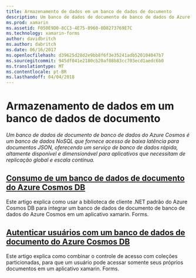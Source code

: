 ```yaml
---
title: Armazenamento de dados em um banco de dados de documento
description: Um banco de dados de documento de banco de dados do Azure Cosmos é um banco de dados NoSQL que fornece acesso de baixa latência para documentos JSON, oferecendo um serviço de banco de dados rápida, altamente disponível e dimensionável para aplicativos que necessitam de replicação global e escala contínua.
ms.prod: xamarin
ms.assetid: F050E9D0-8CC3-4E75-8960-0D8273769E7C
ms.technology: xamarin-forms
author: davidbritch
ms.author: dabritch
ms.date: 06/16/2017
ms.openlocfilehash: d39625d28d2e9bb8f6f3e35241adb520104047b7
ms.sourcegitcommit: 945df041e2180cb20af08b83cc703ecd1aedc6b0
ms.translationtype: MT
ms.contentlocale: pt-BR
ms.lasthandoff: 04/04/2018
---
```

# <a name="storing-data-in-a-document-database"></a>Armazenamento de dados em um banco de dados de documento

_Um banco de dados de documento de banco de dados do Azure Cosmos é um banco de dados NoSQL que fornece acesso de baixa latência para documentos JSON, oferecendo um serviço de banco de dados rápida, altamente disponível e dimensionável para aplicativos que necessitam de replicação global e escala contínua._

## <a name="consuming-an-azure-cosmos-db-document-databaseconsumingmd"></a>[Consumo de um banco de dados de documento do Azure Cosmos DB](consuming.md)

Este artigo explica como usar a biblioteca de cliente .NET padrão do Azure Cosmos DB para integrar um banco de dados de documento de banco de dados do Azure Cosmos em um aplicativo xamarin. Forms.

## <a name="authenticating-users-with-an-azure-cosmos-db-document-databaseauthenticationmd"></a>[Autenticar usuários com um banco de dados de documento do Azure Cosmos DB](authentication.md)

Este artigo explica como combinar o controle de acesso com coleções particionadas, para que um usuário pode acessar somente seus próprios documentos em um aplicativo xamarin. Forms.
